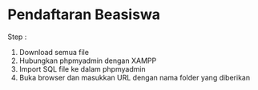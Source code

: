 # Pendaftaran Beasiswa

Step :
<ol>
<li>Download semua file</li>
<li>Hubungkan phpmyadmin dengan XAMPP</li>
<li>Import SQL file ke dalam phpmyadmin</li>
<li>Buka browser dan masukkan URL dengan nama folder yang diberikan</li>
</ol>
